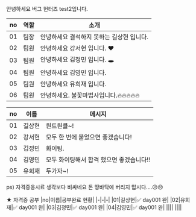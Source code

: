안녕하세요 버그 헌터즈 test2입니다.

|no|역할|소개|
|-|-|-|
|01|팀장|안녕하세요 결석하지 못하는 길상현 입니다.|
|02|팀원|안녕하세요 강서현 입니다. ♥|
|03|팀원|안녕하세요 김정민 입니다. 🕳|
|04|팀원|안녕하세요 김영민 입니다.|
|05|팀원|안녕하세요 유희재 입니다.|
|06|팀원|안녕하세요. 불꽃마법사입니다.🔥🔥🔥🔥🔥 |  


|no|이름|메시지|
|-|-|-|
|01|길상현|원트원클~!|
|02|강서현|모두 한 번에 붙었으면 좋겠습니다!|
|03|김정민|화이팅.|
|04|김영민|모두 화이팅해서 합격 했으면 좋겠습니다!!|
|05|유희재|두가자~!|


ps) 자격증응시료 생각보다 비싸네요 돈 땅바닥에 버리지 맙시다....😥😥



★ 자격증 공부
|no|이름|공부완료 현황|
|-|-|-|
|01|길상현|✅ day001 완|
|02|유희재|✅ day001 완|
|03|김정민|✅ day001 완|
|04|김영민|✅ day001 완|
||||
||||


